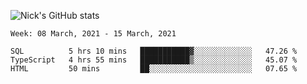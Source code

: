 ![Nick's GitHub stats](https://github-readme-stats.vercel.app/api?username=nickdark&theme=vue&show_icons=true)


<!--START_SECTION:waka-->
```text
Week: 08 March, 2021 - 15 March, 2021

SQL          5 hrs 10 mins   ███████████▓░░░░░░░░░░░░░   47.26 % 
TypeScript   4 hrs 55 mins   ███████████▒░░░░░░░░░░░░░   45.07 % 
HTML         50 mins         ██░░░░░░░░░░░░░░░░░░░░░░░   07.65 % 
```
<!--END_SECTION:waka-->

<!--
**nickdark/nickdark** is a ✨ _special_ ✨ repository because its `README.md` (this file) appears on your GitHub profile.

Here are some ideas to get you started:

- 🔭 I’m currently working on ...
- 🌱 I’m currently learning ...
- 👯 I’m looking to collaborate on ...
- 🤔 I’m looking for help with ...
- 💬 Ask me about ...
- 📫 How to reach me: ...
- 😄 Pronouns: ...
- ⚡ Fun fact: ...
-->
